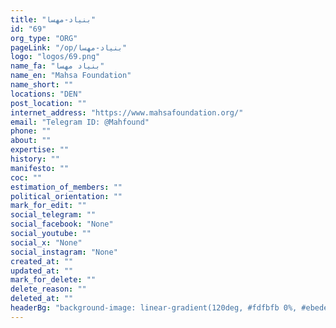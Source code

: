 ```yaml
---
title: "بنیاد-مهسا"
id: "69"
org_type: "ORG"
pageLink: "/op/بنیاد-مهسا"
logo: "logos/69.png"
name_fa: "بنیاد مهسا"
name_en: "Mahsa Foundation"
name_short: ""
locations: "DEN"
post_location: ""
internet_address: "https://www.mahsafoundation.org/"
email: "Telegram ID: @Mahfound"
phone: ""
about: ""
expertise: ""
history: ""
manifesto: ""
coc: ""
estimation_of_members: ""
political_orientation: ""
mark_for_edit: ""
social_telegram: ""
social_facebook: "None"
social_youtube: ""
social_x: "None"
social_instagram: "None"
created_at: ""
updated_at: ""
mark_for_delete: ""
delete_reason: ""
deleted_at: ""
headerBg: "background-image: linear-gradient(120deg, #fdfbfb 0%, #ebedee 100%);"
---
```

